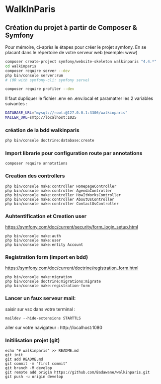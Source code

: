 # WalkInParis 

## Création du projet à partir de Composer & Symfony

Pour mémoire, ci-après le étapes pour créer le projet symfony.
En se placant dans le répertoire de votre serveur web (exemple: www)

<!-- Installation -->
```sh
composer create-project symfony/website-skeleton walkinparis "4.4.*"
cd walkinparis
composer require server --dev
php bin/console server:run 
# (OR with symfony-cli: symfony serve)

composer require profiler --dev
```

Il faut dupliquer le fichier .env en .env.local et paramatrer les 2 variables suivantes :
```sh
DATABASE_URL="mysql://root:@127.0.0.1:3306/walkinparis"
MAILER_URL=smtp://localhost:1025
```

### création de la bdd walkinparis
```sh
php bin/console doctrine:database:create
```

### Import librarie pour configuration route par annotations
```
composer require annotations
```

### Creation des controllers
```
php bin/console make:controller HomepageController
php bin/console make:controller AgendaController
php bin/console make:controller HowItWorksController
php bin/console make:controller AboutUsController
php bin/console make:controller ContactUsController
```

### Auhtentification et Creation user
https://symfony.com/doc/current/security/form_login_setup.html
```
php bin/console make:auth
php bin/console make:user
php bin/console make:entity Account
```

### Registration form (import en bdd)
https://symfony.com/doc/current/doctrine/registration_form.html
```
php bin/console make:migration
php bin/console doctrine:migrations:migrate
php bin/console make:registration-form
```

### Lancer un faux serveur mail:
saisir sur vsc dans votre terminal : 
```
maildev --hide-extensions STARTTLS
```
aller sur votre navigateur : http://localhost:1080


### Initilisation projet (git)
```
echo "# walkinparis" >> README.md
git init
git add README.md
git commit -m "first commit"
git branch -M develop
git remote add origin https://github.com/Badawane/walkinparis.git
git push -u origin develop
```
